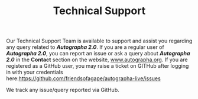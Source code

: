 ﻿---
id: p0-6-techncl-support.md
title: Technical Support
sidebar_label: Technical Support
---

Our Technical Support Team is available to support and assist you regarding any query related to **_Autographa 2.0_**. If you are a regular user of **_Autographa 2.0_**, you can report an issue or ask a query about **_Autographa 2.0_** in the **Contact** section on the website, www.autographa.org. If you are registered as a GitHub user, you may raise a ticket on GITHub after logging in with your credentials here:https://github.com/friendsofagape/autographa-live/issues

We track any issue/query reported via GitHub.










